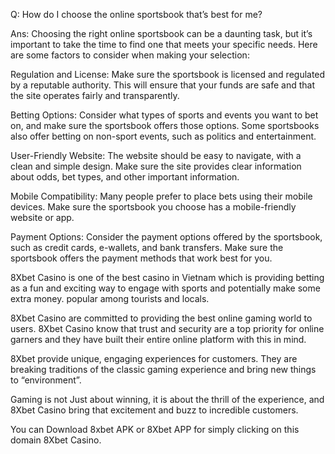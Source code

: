Q: How do I choose the online sportsbook that’s best for me?

Ans: Choosing the right online sportsbook can be a daunting task, but it’s important to take the time to find one that meets your specific needs.
Here are some factors to consider when making your selection:

Regulation and License:
Make sure the sportsbook is licensed and regulated by a reputable authority.
This will ensure that your funds are safe and that the site operates fairly and transparently.

Betting Options:
Consider what types of sports and events you want to bet on, and make sure the sportsbook offers those options.
Some sportsbooks also offer betting on non-sport events, such as politics and entertainment.

User-Friendly Website:
The website should be easy to navigate, with a clean and simple design.
Make sure the site provides clear information about odds, bet types, and other important information.

Mobile Compatibility:
Many people prefer to place bets using their mobile devices.
Make sure the sportsbook you choose has a mobile-friendly website or app.

Payment Options:
Consider the payment options offered by the sportsbook, such as credit cards, e-wallets, and bank transfers.
Make sure the sportsbook offers the payment methods that work best for you.

8Xbet Casino is one of the best casino in Vietnam which is providing betting as a fun and exciting way to engage with sports and potentially make some extra money. popular among tourists and locals.

8Xbet Casino are committed to providing the best online gaming world to users. 8Xbet Casino know that trust and security are a top priority for online garners and they have built their entire online platform with this in mind.

8Xbet provide unique, engaging experiences for customers. They are breaking traditions of the classic gaming experience and bring new things to “environment”.

Gaming is not Just about winning, it is about the thrill of the experience, and 8Xbet Casino bring that excitement and buzz to incredible customers.

You can Download 8xbet APK or 8Xbet APP for simply clicking on this domain 8Xbet Casino.
